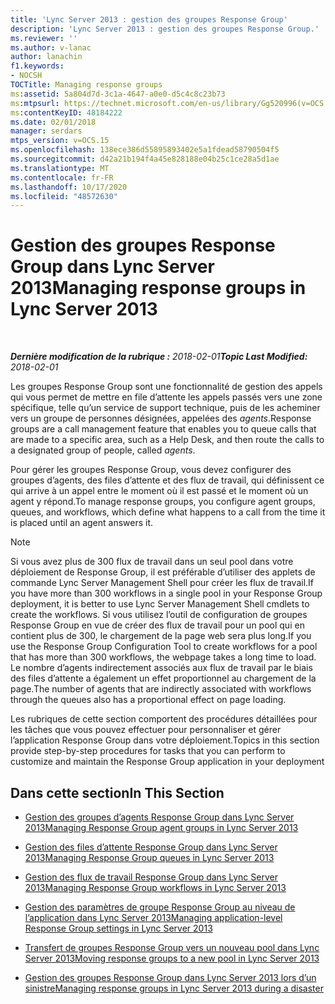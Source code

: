 ```yaml
---
title: 'Lync Server 2013 : gestion des groupes Response Group'
description: 'Lync Server 2013 : gestion des groupes Response Group.'
ms.reviewer: ''
ms.author: v-lanac
author: lanachin
f1.keywords:
- NOCSH
TOCTitle: Managing response groups
ms:assetid: 5a804d7d-3c1a-4647-a0e0-d5c4c8c23b73
ms:mtpsurl: https://technet.microsoft.com/en-us/library/Gg520996(v=OCS.15)
ms:contentKeyID: 48184222
ms.date: 02/01/2018
manager: serdars
mtps_version: v=OCS.15
ms.openlocfilehash: 138ece386d55895893402e5a1fdead58790504f5
ms.sourcegitcommit: d42a21b194f4a45e828188e04b25c1ce28a5d1ae
ms.translationtype: MT
ms.contentlocale: fr-FR
ms.lasthandoff: 10/17/2020
ms.locfileid: "48572630"
---
```

# <a name="managing-response-groups-in-lync-server-2013"></a><span data-ttu-id="f9883-103">Gestion des groupes Response Group dans Lync Server 2013</span><span class="sxs-lookup"><span data-stu-id="f9883-103">Managing response groups in Lync Server 2013</span></span>

<div data-xmlns="http://www.w3.org/1999/xhtml">

<div class="topic" data-xmlns="http://www.w3.org/1999/xhtml" data-msxsl="urn:schemas-microsoft-com:xslt" data-cs="https://msdn.microsoft.com/">

<div data-asp="https://msdn2.microsoft.com/asp">



</div>

<div id="mainSection">

<div id="mainBody">

<span> </span>

<span data-ttu-id="f9883-104">_**Dernière modification de la rubrique :** 2018-02-01_</span><span class="sxs-lookup"><span data-stu-id="f9883-104">_**Topic Last Modified:** 2018-02-01_</span></span>

<span data-ttu-id="f9883-105">Les groupes Response Group sont une fonctionnalité de gestion des appels qui vous permet de mettre en file d’attente les appels passés vers une zone spécifique, telle qu’un service de support technique, puis de les acheminer vers un groupe de personnes désignées, appelées des *agents*.</span><span class="sxs-lookup"><span data-stu-id="f9883-105">Response groups are a call management feature that enables you to queue calls that are made to a specific area, such as a Help Desk, and then route the calls to a designated group of people, called *agents*.</span></span>

<span data-ttu-id="f9883-106">Pour gérer les groupes Response Group, vous devez configurer des groupes d’agents, des files d’attente et des flux de travail, qui définissent ce qui arrive à un appel entre le moment où il est passé et le moment où un agent y répond.</span><span class="sxs-lookup"><span data-stu-id="f9883-106">To manage response groups, you configure agent groups, queues, and workflows, which define what happens to a call from the time it is placed until an agent answers it.</span></span>

<div>


> [!NOTE]  
> <span data-ttu-id="f9883-107">Si vous avez plus de 300 flux de travail dans un seul pool dans votre déploiement de Response Group, il est préférable d’utiliser des applets de commande Lync Server Management Shell pour créer les flux de travail.</span><span class="sxs-lookup"><span data-stu-id="f9883-107">If you have more than 300 workflows in a single pool in your Response Group deployment, it is better to use Lync Server Management Shell cmdlets to create the workflows.</span></span> <span data-ttu-id="f9883-108">Si vous utilisez l’outil de configuration de groupes Response Group en vue de créer des flux de travail pour un pool qui en contient plus de 300, le chargement de la page web sera plus long.</span><span class="sxs-lookup"><span data-stu-id="f9883-108">If you use the Response Group Configuration Tool to create workflows for a pool that has more than 300 workflows, the webpage takes a long time to load.</span></span> <span data-ttu-id="f9883-109">Le nombre d’agents indirectement associés aux flux de travail par le biais des files d’attente a également un effet proportionnel au chargement de la page.</span><span class="sxs-lookup"><span data-stu-id="f9883-109">The number of agents that are indirectly associated with workflows through the queues also has a proportional effect on page loading.</span></span>



</div>

<span data-ttu-id="f9883-110">Les rubriques de cette section comportent des procédures détaillées pour les tâches que vous pouvez effectuer pour personnaliser et gérer l’application Response Group dans votre déploiement.</span><span class="sxs-lookup"><span data-stu-id="f9883-110">Topics in this section provide step-by-step procedures for tasks that you can perform to customize and maintain the Response Group application in your deployment</span></span>

<div>

## <a name="in-this-section"></a><span data-ttu-id="f9883-111">Dans cette section</span><span class="sxs-lookup"><span data-stu-id="f9883-111">In This Section</span></span>

  - [<span data-ttu-id="f9883-112">Gestion des groupes d’agents Response Group dans Lync Server 2013</span><span class="sxs-lookup"><span data-stu-id="f9883-112">Managing Response Group agent groups in Lync Server 2013</span></span>](lync-server-2013-managing-response-group-agent-groups.md)

  - [<span data-ttu-id="f9883-113">Gestion des files d’attente Response Group dans Lync Server 2013</span><span class="sxs-lookup"><span data-stu-id="f9883-113">Managing Response Group queues in Lync Server 2013</span></span>](lync-server-2013-managing-response-group-queues.md)

  - [<span data-ttu-id="f9883-114">Gestion des flux de travail Response Group dans Lync Server 2013</span><span class="sxs-lookup"><span data-stu-id="f9883-114">Managing Response Group workflows in Lync Server 2013</span></span>](lync-server-2013-managing-response-group-workflows.md)

  - [<span data-ttu-id="f9883-115">Gestion des paramètres de groupe Response Group au niveau de l’application dans Lync Server 2013</span><span class="sxs-lookup"><span data-stu-id="f9883-115">Managing application-level Response Group settings in Lync Server 2013</span></span>](lync-server-2013-managing-application-level-response-group-settings.md)

  - [<span data-ttu-id="f9883-116">Transfert de groupes Response Group vers un nouveau pool dans Lync Server 2013</span><span class="sxs-lookup"><span data-stu-id="f9883-116">Moving response groups to a new pool in Lync Server 2013</span></span>](lync-server-2013-moving-response-groups-to-a-new-pool.md)

  - [<span data-ttu-id="f9883-117">Gestion des groupes Response Group dans Lync Server 2013 lors d’un sinistre</span><span class="sxs-lookup"><span data-stu-id="f9883-117">Managing response groups in Lync Server 2013 during a disaster</span></span>](lync-server-2013-managing-response-groups-during-a-disaster.md)

</div>

</div>

<span> </span>

</div>

</div>

</div>

